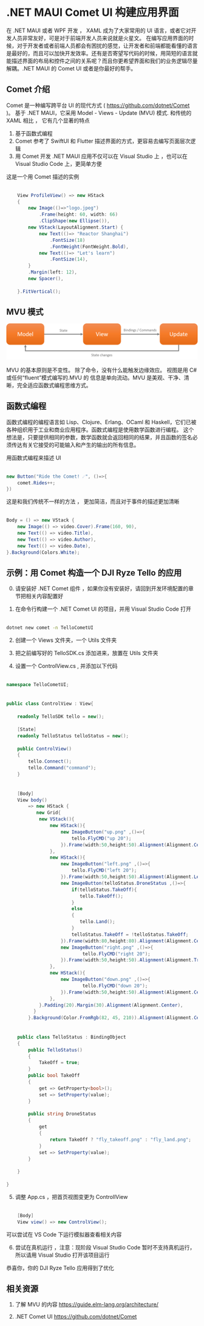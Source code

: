 # **.NET MAUI Comet UI 构建应用界面**

在 .NET MAUI 或者 WPF 开发 ， XAML 成为了大家常用的 UI 语言，或者它对开发人员非常友好，可是对于前端开发人员来说就是火星文。 在编写应用界面的时候，对于开发者或者前端人员都会有困扰的感觉，让开发者和前端都能看懂的语言是最好的，而且可以加快开发效率。还有是否寄望写代码的时候，用简短的语言就能描述界面的布局和控件之间的关系呢？而且你更希望界面和我们的业务逻辑尽量解耦。.NET MAUI 的 Comet UI 或者是你最好的帮手。

## **Comet 介绍**

Comet 是一种编写跨平台 UI 的现代方式 ( https://github.com/dotnet/Comet )。 基于 .NET MAUI，它采用 Model - Views - Update (MVU) 模式. 和传统的 XAML 相比 ， 它有几个显著的特点

1. 基于函数式编程
2. Comet 参考了 SwiftUI 和 Flutter 描述界面的方式，更容易去编写页面层次逻辑
3. 用 Comet 开发 .NET MAUI 应用不仅可以在 Visual Studio 上 ，也可以在 Visual Studio Code 上，更简单方便

这是一个用 Comet 描述的实例

```csharp

    View ProfileView() => new HStack
    {
        new Image(()=>"logo.jpeg")
		    .Frame(height: 60, width: 66)
            .ClipShape(new Ellipse()),
        new VStack(LayoutAlignment.Start) {
            new Text(()=> "Reactor Shanghai")
                .FontSize(18)
                .FontWeight(FontWeight.Bold),
            new Text(()=> "Let's learn")
                .FontSize(14),
        }
        .Margin(left: 12),
        new Spacer(),

    }.FitVertical();

```

## **MVU 模式**

<img src="../imgs/03/01.png">

MVU 的基本原则是不变性。 除了命令，没有什么能触发边缘效应。 视图是用 C# 或任何“fluent”模式编写的.MVU 的 信息是单向流动。MVU 是美观、干净、清晰，完全适应函数式编程思维方式。

## **函数式编程**

函数式编程的编程语言如 Lisp、Clojure、Erlang、OCaml 和 Haskell，它们已被各种组织用于工业和商业应用程序。函数式编程是使用数学函数进行编程。 这个想法是，只要提供相同的参数，数学函数就会返回相同的结果，并且函数的签名必须传达有关它接受的可能输入和产生的输出的所有信息。

用函数式编程来描述 UI


```csharp

new Button("Ride the Comet! ☄️", ()=>{
	comet.Rides++;
})

```

这是和我们传统不一样的方法 ， 更加简洁，而且对于事件的描述更加清晰


```csharp

Body = () => new VStack {
	new Image(() => video.Cover).Frame(160, 90),
	new Text(() => video.Title),
	new Text(() => video.Author),
	new Text(() => video.Date),
}.Background(Colors.White);

```

## **示例：用 Comet 构造一个 DJI Ryze Tello 的应用**

0. 请安装好 .NET Comet 组件 ，如果你没有安装好，请回到开发环境配置的章节把相关内容配置好

1. 在命令行构建一个 .NET Comet UI 的项目，并用 Visual Studio Code 打开

```bash

dotnet new comet -n TelloCometUI 

```

2. 创建一个 Views 文件夹，一个 Utils 文件夹

3. 把之前编写好的 TelloSDK.cs 添加进来，放置在 Utils 文件夹

4. 设置一个 ControlView.cs , 并添加以下代码


```csharp

namespace TelloCometUI;


public class ControlView : View{

    readonly TelloSDK tello = new();

	[State]
	readonly TelloStatus telloStatus = new();

    public ControlView()
    {
        tello.Connect();
        tello.Command("command");
    }


    [Body]
    View body()
        => new HStack {
           new Grid{
            new VStack(){
                new HStack(){
                    new ImageButton("up.png" ,()=>{
                        tello.FlyCMD("up 20");
                    }).Frame(width:50,height:50).Alignment(Alignment.Center),
                },
                new HStack(){
                    new ImageButton("left.png" ,()=>{
                        tello.FlyCMD("left 20");
                    }).Frame(width:50,height:50).Alignment(Alignment.Leading),
                    new ImageButton(telloStatus.DroneStatus ,()=>{
                        if(telloStatus.TakeOff){
                           tello.TakeOff();
                        }
                        else
                        {
                           tello.Land();
                        }
                        telloStatus.TakeOff = !telloStatus.TakeOff;
                    }).Frame(width:80,height:80).Alignment(Alignment.Center),
                    new ImageButton("right.png" ,()=>{
                            tello.FlyCMD("right 20");
                    }).Frame(width:50,height:50).Alignment(Alignment.Trailing),
                },
                new HStack(){
                    new ImageButton("down.png" ,()=>{
                            tello.FlyCMD("down 20");
                    }).Frame(width:50,height:50).Alignment(Alignment.Center),
                },
            }.Padding(20).Margin(30).Alignment(Alignment.Center),
          } 
        }.Background(Color.FromRgb(82, 45, 210)).Alignment(Alignment.Center);

    
	public class TelloStatus : BindingObject
	{
        public TelloStatus()
        {
            TakeOff = true;
        }   
		public bool TakeOff
		{
			get => GetProperty<bool>();
			set => SetProperty(value);
		}

		public string DroneStatus
		{
			get
			{
				return TakeOff ? "fly_takeoff.png" : "fly_land.png";
			}
            set => SetProperty(value);
		}

	}

}

```



5. 调整 App.cs ，把首页视图变更为 ControllView


```csharp

	[Body]
	View view() => new ControlView();

```

  可以尝试在 VS Code 下运行模拟器查看相关内容

6. 尝试在真机运行 ，注意：现阶段 Visual Studio Code 暂时不支持真机运行，所以请用 Visual Studio 打开该项目运行


恭喜你，你的 DJI Ryze Tello 应用得到了优化

## **相关资源**


1. 了解 MVU 的内容 https://guide.elm-lang.org/architecture/

2. .NET Comet UI https://github.com/dotnet/Comet







